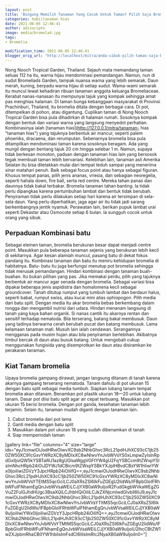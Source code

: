 ```yaml
---
layout: post
title: 'Bingung Memilih Tanaman Yang Cocok Untuk Taman? Pilih Saja Bromelia'
categories: hobi|tanaman hias
date: 2021-06-05 12:46:41
author: adisucipto
image: media/bromela4.jpg
tags:
- Bromelia

modification_time: 2021-06-05 12:46:41
blogger_orig_url: "http://localhost/mitra/anda-sibuk-pilih-taman-saja-bromelia.html"
---
```


Nong Nooch Tropical Garden, Thailand. Sejauh mata memandang taman seluas 112
ha itu, warna hijau mendominasi pemandangan. Namun, nun di sudut Bromeliads
Garden, tampak nuansa warna yang lebih semarak. Daun merah, kuning, berpadu
warna hijau di setiap sudut. Wama-wami semarak itu muncul lewat kehadiran
ribuan tanaman anggota keluarga Bromeliaceae. Kerabat nanas-nanasan itu
mempunyai tajuk yang kompak sehingga amat pas menghias halaman. Di taman bunga
kebanggaan masyarakat di Provinsi Prachinburi, Thailand, itu bromelia ditata
dengan berbagai cara. Di pot, ditempelkan di pohon, atau digantung. Cuplikan
taman di Nong Nooch Tropical Garden bisa pula dihadirkan di halaman rumah.
Sosoknya kompak dengan bentuk dan variasi warna yang langsung menyedot
perhatian. Kombinasinya ialah [tanaman hias](http://127.0.0.1/mitra/tanaman-
hias "tanaman hias") yang tajuknya berbentuk air mancur, seperti palem
phoeniks, dracaena, dan rerumputan. Sebenarnya bromelia bisa pula ditampilkan
mendominasi taman karena sosoknya beragam. Ada yang mungil dengan bentang
tajuk 20 cm hingga selebar 1 m. Namun, supaya tidak berkesan monoton, paduan
dengan tanaman hias lain yang bersosok tegak membuat taman lebih bervariasi.
Kelebihan lain, tanaman asli Amerika Selatan itu bisa diletakkan mulai dari
tempat teduh sampai yang menerima sinar matahari penuh. Baik sebagai focus
point atau hanya sebagai figuran. Khusus tempat panas, pilih jenis ananas,
vriesia, dan sebagian neoregelia, seperti hahala down, fire ball, serta red
centre. Mereka tahan panas dan daunnya tidak bakal terbakar. Bromelia tanaman
tahan banting. Ia tidak perlu dipangkas karena pertumbuhan lambat dan bentuk
tidak berubah. Penyiraman tidak perlu dilakukan setiap hari karena air
tersimpan di sela-sela daun. Yang perlu diperhatikan, jaga agar air itu tidak
jadi sarang berkembangnya jentik nyamuk. Perawatan lain, berikan pupuk lambat
urai seperti Dekastar atau Osmocote setiap 6 bulan. Ia sungguh cocok untuk
orang yang sibuk.

## Perpaduan Kombinasi batu

Sebagai elemen taman, bromelia berukuran besar dapat menjadi centre point.
Masukkan pula beberapa tanaman sejenis yang berukuran lebih kecil di
sekitarnya. Agar kesan alamiah muncul, pasang batu di dekat fokus pandang itu.
Kombinasi tanaman dan batu itu meniru kehidupan bromelia di habitatnya. Batu-
batu itu juga berfungsi menutup pot bromelia sehingga tidak merusak
pemandangan. Hindari kombinasi dengan tanaman buah-buahan. Itu bukan pilihan
yang pas. Jika memakai perdu, pilih yang tajuknya berbentuk air mancur agar
senada dengan bromelia. Sebagai variasi bisa dipakai beberapa jenis aspidistra
dan homalomena kecil sebagai groundcover. Tanah ditutup rumput yang tumbuh
lambat dan berdaun halus, seperti babat, rumput swiss, atau kucai mini alias
ophiopogon. Pilih media dari batu split. Dengan media itu akar bromelia bebas
berkembang dalam rongga dan mengambil nutrisi dari udara. Hindari menanam
langsung di tanah yang kaya bahan organik. Si nanas cantik itu akarnya rentan
dan sensitif terhadap nematoda. Bila terserang, batang bakal membusuk. Daun
yang tadinya berwarna cerah berubah pucat dan batang membusuk. Lama kelamaan
tanaman mati. Musuh lain ialah cendawan. Serangannya mengganas pada musim
hujan atau bila penyiraman berlebihan. Akibatnya timbul bercak di daun atau
busuk batang. Untuk mengobati cukup menggunakan fungisida yang disemprotkan ke
daun atau disiramkan ke perakaran tanaman.

## Kiat Tanam bromelia

Upaya bromelia gampang dirawat, jangan langsung ditanam di tanah karena
akarnya gampang terserang nematoda. Tanam dahulu di pot ukuran 15 dengan batu
split sebagai media tumbuh. Siapkan lubang tanam tempat bromelia akan ditanam.
Benamkan pot plastik ukuran 18—20 untuk lubang tanam. Dasar pot diisi batu
split agar air cepat terbuang. Masukkan pot ukuran 15 berisi bromelia. Dengan
pot ganda, kesehatan tanaman lebih terjamin. Selain itu, tanaman mudah diganti
dengan tanaman lain.

  1. Cabut bromelia dari pot lama
  2. Ganti media dengan batu split
  3. Masukkan dalam pot ukuran 18 yang sudah dibenamkan di tanah
  4. Siap memperindah taman

[gallery link="file" columns="4" size="large"
ids="eyJ1cmwiOiJodHRwOlwvXC9sb2NhbGhvc3RcL21pdHJhXC93cC1jb250ZW50XC91cGxvYWRzXC8yMDIxXC8wNlwvYnJvbWVsYS0xLmpwZyIsInRpdGxlIjoiQW5kYSBTaWJ1az8gUGlsaWggVGFtYW4gU2FqYSBCcm9tZWxpYSIsImNhcHRpb24iOiJDYWJ1dCBicm9tZWxpYSBkYXJpIHBvdCBsYW1hIiwiYWx0IjoiIiwiZGVzY3JpcHRpb24iOiIifQ==,eyJ1cmwiOiJodHRwOlwvXC9sb2NhbGhvc3RcL21pdHJhXC93cC1jb250ZW50XC91cGxvYWRzXC8yMDIxXC8wNlwvYnJvbWVsYTEtMS5qcGciLCJ0aXRsZSI6IkFuZGEgU2lidWs/IFBpbGloIFRhbWFuIFNhamEgQnJvbWVsaWEiLCJjYXB0aW9uIjoiR2FudGkgbWVkaWEgZGVuZ2FuIGJhdHUgc3BsaXQiLCJhbHQiOiIiLCJkZXNjcmlwdGlvbiI6IiJ9,eyJ1cmwiOiJodHRwOlwvXC9sb2NhbGhvc3RcL21pdHJhXC93cC1jb250ZW50XC91cGxvYWRzXC8yMDIxXC8wNlwvYnJvbWVsYTItMS5qcGciLCJ0aXRsZSI6IkFuZGEgU2lidWs/IFBpbGloIFRhbWFuIFNhamEgQnJvbWVsaWEiLCJjYXB0aW9uIjoiIiwiYWx0IjoiIiwiZGVzY3JpcHRpb24iOiIifQ==,eyJ1cmwiOiJodHRwOlwvXC9sb2NhbGhvc3RcL21pdHJhXC93cC1jb250ZW50XC91cGxvYWRzXC8yMDIxXC8wNlwvYnJvbWVsYTMtMS5qcGciLCJ0aXRsZSI6IkFuZGEgU2lidWs/IFBpbGloIFRhbWFuIFNhamEgQnJvbWVsaWEiLCJjYXB0aW9uIjoiU2lhcCBtZW1wZXJpbmRhaCB0YW1hbiIsImFsdCI6IiIsImRlc2NyaXB0aW9uIjoiIn0="]


